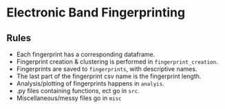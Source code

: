 # Electronic Band Fingerprinting
## Rules
- Each fingerprint has a corresponding dataframe.
- Fingerprint creation & clustering is performed in `fingerprint_creation`.
- Fingerprints are saved to `fingerprints`, with descriptive names.
- The last part of the fingerprint csv name is the fingerprint length.
- Analysis/plotting of fingerprints happens in `analyis`.
- .py files containing functions, ect go in `src`.
- Miscellaneous/messy files go in `misc`


